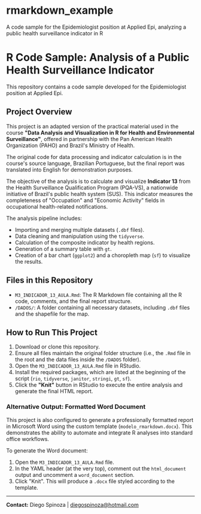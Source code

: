 # rmarkdown_example
A code sample for the Epidemiologist position at Applied Epi, analyzing a public health surveillance indicator in R

# R Code Sample: Analysis of a Public Health Surveillance Indicator

This repository contains a code sample developed for the Epidemiologist position at Applied Epi.

## Project Overview

This project is an adapted version of the practical material used in the course **"Data Analysis and Visualization in R for Health and Environmental Surveillance"**, offered in partnership with the Pan American Health Organization (PAHO) and Brazil's Ministry of Health.

The original code for data processing and indicator calculation is in the course's source language, Brazilian Portuguese, but the final report was translated into English for demonstration purposes.

The objective of the analysis is to calculate and visualize **Indicator 13** from the Health Surveillance Qualification Program (PQA-VS), a nationwide initiative of Brazil's public health system (SUS). This indicator measures the completeness of "Occupation" and "Economic Activity" fields in occupational health-related notifications.

The analysis pipeline includes:
- Importing and merging multiple datasets (`.dbf` files).
- Data cleaning and manipulation using the `tidyverse`.
- Calculation of the composite indicator by health regions.
- Generation of a summary table with `gt`.
- Creation of a bar chart (`ggplot2`) and a choropleth map (`sf`) to visualize the results.

## Files in this Repository

* `M3_INDICADOR_13_AULA.Rmd`: The R Markdown file containing all the R code, comments, and the final report structure.
* `/DADOS/`: A folder containing all necessary datasets, including `.dbf` files and the shapefile for the map.

## How to Run This Project

1.  Download or clone this repository.
2.  Ensure all files maintain the original folder structure (i.e., the `.Rmd` file in the root and the data files inside the `/DADOS` folder).
3.  Open the `M3_INDICADOR_13_AULA.Rmd` file in RStudio.
4.  Install the required packages, which are listed at the beginning of the script (`rio`, `tidyverse`, `janitor`, `stringi`, `gt`, `sf`).
5.  Click the **"Knit"** button in RStudio to execute the entire analysis and generate the final HTML report.

### Alternative Output: Formatted Word Document

This project is also configured to generate a professionally formatted report in Microsoft Word using the custom template (`modelo_rmarkdown.docx`). This demonstrates the ability to automate and integrate R analyses into standard office workflows.

To generate the Word document:
1.  Open the `M3_INDICADOR_13_AULA.Rmd` file.
2.  In the YAML header (at the very top), comment out the `html_document` output and uncomment a `word_document` section.
3.  Click "Knit". This will produce a `.docx` file styled according to the template.

---
**Contact:** Diego Spinoza | diegospinoza@hotmail.com
